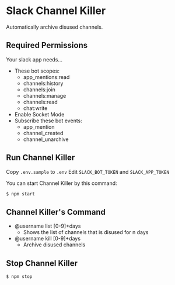 # Slack Channel Killer

Automatically archive disused channels.

## Required Permissions

Your slack app needs...

- These bot scopes:
  - app_mentions:read
  - channels:history
  - channels:join
  - channels:manage
  - channels:read
  - chat:write
- Enable Socket Mode
- Subscribe these bot events:
  - app_mention
  - channel_created
  - channel_unarchive

## Run Channel Killer

Copy `.env.sample` to `.env`
Edit `SLACK_BOT_TOKEN` and `SLACK_APP_TOKEN`

You can start Channel Killer by this command:

```sh
$ npm start
```

## Channel Killer's Command

- @username list [0-9]+days
    - Shows the list of channels that is disused for n days
- @username kill [0-9]+days
    - Archive disused channels

## Stop Channel Killer

```sh
$ npm stop
```
